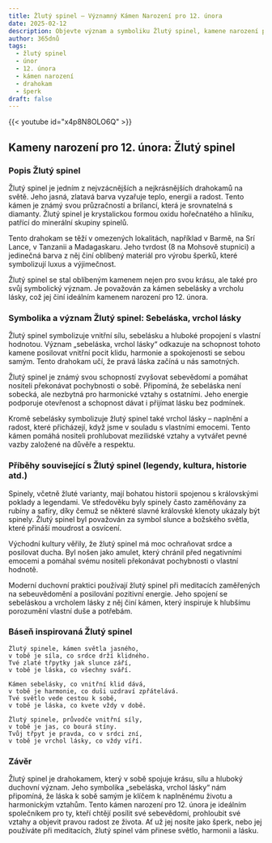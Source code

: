 ```yaml
---
title: Žlutý spinel – Významný Kámen Narození pro 12. února
date: 2025-02-12
description: Objevte význam a symboliku Žlutý spinel, kamene narození pro 12. února, který symbolizuje Sebeláska, vrchol lásky. Přečtěte si legendy a inspirující příběhy.
author: 365dnů
tags:
  - žlutý spinel
  - únor
  - 12. února
  - kámen narození
  - drahokam
  - šperk
draft: false
---
```


{{< youtube id="x4p8N8OLO6Q" >}}

## Kameny narození pro 12. února: Žlutý spinel

### Popis Žlutý spinel

Žlutý spinel je jedním z nejvzácnějších a nejkrásnějších drahokamů na světě. Jeho jasná, zlatavá barva vyzařuje teplo, energii a radost. Tento kámen je známý svou průzračností a brilancí, která je srovnatelná s diamanty. Žlutý spinel je krystalickou formou oxidu hořečnatého a hliníku, patřící do minerální skupiny spinelů.

Tento drahokam se těží v omezených lokalitách, například v Barmě, na Srí Lance, v Tanzanii a Madagaskaru. Jeho tvrdost (8 na Mohsově stupnici) a jedinečná barva z něj činí oblíbený materiál pro výrobu šperků, které symbolizují luxus a výjimečnost.

Žlutý spinel se stal oblíbeným kamenem nejen pro svou krásu, ale také pro svůj symbolický význam. Je považován za kámen sebelásky a vrcholu lásky, což jej činí ideálním kamenem narození pro 12. února.

### Symbolika a význam Žlutý spinel: Sebeláska, vrchol lásky

Žlutý spinel symbolizuje vnitřní sílu, sebelásku a hluboké propojení s vlastní hodnotou. Význam „sebeláska, vrchol lásky“ odkazuje na schopnost tohoto kamene posilovat vnitřní pocit klidu, harmonie a spokojenosti se sebou samým. Tento drahokam učí, že pravá láska začíná u nás samotných.

Žlutý spinel je známý svou schopností zvyšovat sebevědomí a pomáhat nositeli překonávat pochybnosti o sobě. Připomíná, že sebeláska není sobecká, ale nezbytná pro harmonické vztahy s ostatními. Jeho energie podporuje otevřenost a schopnost dávat i přijímat lásku bez podmínek.

Kromě sebelásky symbolizuje žlutý spinel také vrchol lásky – naplnění a radost, které přicházejí, když jsme v souladu s vlastními emocemi. Tento kámen pomáhá nositeli prohlubovat mezilidské vztahy a vytvářet pevné vazby založené na důvěře a respektu.

### Příběhy související s Žlutý spinel (legendy, kultura, historie atd.)

Spinely, včetně žluté varianty, mají bohatou historii spojenou s královskými poklady a legendami. Ve středověku byly spinely často zaměňovány za rubíny a safíry, díky čemuž se některé slavné královské klenoty ukázaly být spinely. Žlutý spinel byl považován za symbol slunce a božského světla, které přináší moudrost a osvícení.

Východní kultury věřily, že žlutý spinel má moc ochraňovat srdce a posilovat ducha. Byl nošen jako amulet, který chránil před negativními emocemi a pomáhal svému nositeli překonávat pochybnosti o vlastní hodnotě.

Moderní duchovní praktici používají žlutý spinel při meditacích zaměřených na sebeuvědomění a posilování pozitivní energie. Jeho spojení se sebeláskou a vrcholem lásky z něj činí kámen, který inspiruje k hlubšímu porozumění vlastní duše a potřebám.

### Báseň inspirovaná Žlutý spinel

```
Žlutý spinele, kámen světla jasného,  
v tobě je síla, co srdce drží klidného.  
Tvé zlaté třpytky jak slunce září,  
v tobě je láska, co všechny sváří.  

Kámen sebelásky, co vnitřní klid dává,  
v tobě je harmonie, co duši uzdraví zpřátelává.  
Tvé světlo vede cestou k sobě,  
v tobě je láska, co kvete vždy v době.  

Žlutý spinele, průvodče vnitřní síly,  
v tobě je jas, co bourá stíny.  
Tvůj třpyt je pravda, co v srdci zní,  
v tobě je vrchol lásky, co vždy víří.  
```

### Závěr

Žlutý spinel je drahokamem, který v sobě spojuje krásu, sílu a hluboký duchovní význam. Jeho symbolika „sebeláska, vrchol lásky“ nám připomíná, že láska k sobě samým je klíčem k naplněnému životu a harmonickým vztahům. Tento kámen narození pro 12. února je ideálním společníkem pro ty, kteří chtějí posílit své sebevědomí, prohloubit své vztahy a objevit pravou radost ze života. Ať už jej nosíte jako šperk, nebo jej používáte při meditacích, žlutý spinel vám přinese světlo, harmonii a lásku.